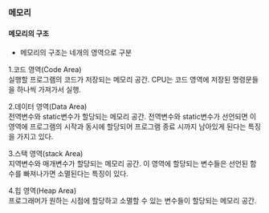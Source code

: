 ### 메모리

#### 메모리의 구조
* 메모리의 구조는 네개의 영역으로 구분



1.코드 영역(Code Area)<br/>
실행할 프로그램의 코드가 저장되는 메모리 공간. CPU는 코드 영역에 저장된 명령문들을 하나씩 가져가서 실행.

2.데이터 영역(Data Area)<br/>
전역변수와 static변수가 할당되는 메모리 공간. 전역변수와 static변수가 선언되면 이 영역에 프로그램의 시작과 동시에 할당되어 프로그램 종료 시까지 남아있게 된다는 특징을 가지고 있다.

3.스택 영역(stack Area)<br/>
지역변수와 매개변수가 할당되는 메모리 공간. 이 영역에 할당되는 변수들은 선언된 함수를 빠져나가면 소멸된다는 특징이 있다.

4.힙 영역(Heap Area)<br/>
프로그래머가 원하는 시점에 할당하고 소멸할 수 있는 변수들이 할당되는 메모리 공간. 







